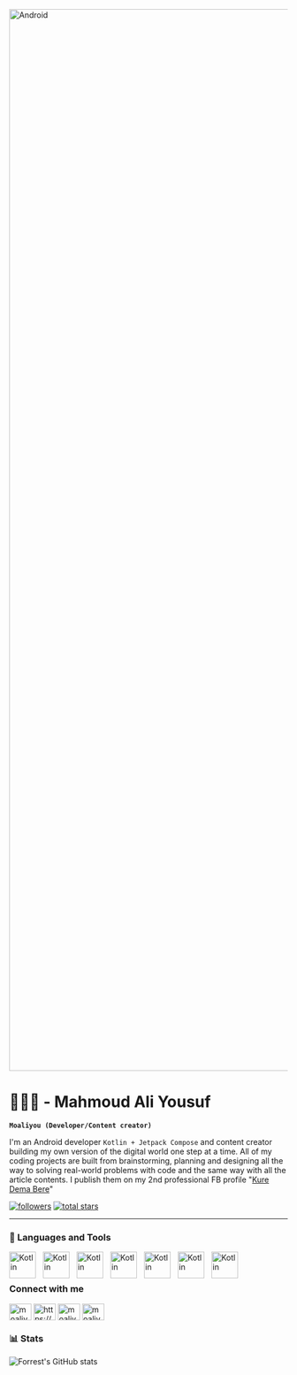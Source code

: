 <img align="center" alt="Android" width="1920" src="https://miro.medium.com/v2/resize:fit:1358/1*zy5IG2inEQSqeWyPJ7vo-g.gif"/>

# 👨🏽‍💻 - Mahmoud Ali Yousuf

**`Moaliyou (Developer/Content creator)`**

I'm an Android developer `Kotlin + Jetpack Compose` and content creator building my own version of the digital world one
step at a time. All of my coding projects are built from brainstorming, planning and designing all the way to solving
real-world problems with code and the same way with all the article contents. I publish them on my 2nd professional FB
profile "[Kure Dema Bere](https://www.facebook.com/kuredema7)"


<p align="left">
<a href="https://github.com/moaliyou?tab=followers">
         <img alt="followers" title="Follow me on Github" src="https://custom-icon-badges.demolab.com/github/followers/moaliyou?color=6c757d&labelColor=495057&style=for-the-badge&logo=person-add&label=Follow&logoColor=white"/></a>
  <a href="https://github.com/moaliyou?tab=repositories&sort=stargazers">
         <img alt="total stars" title="Total stars on GitHub" src="https://custom-icon-badges.demolab.com/github/stars/moaliyou?color=ffd60a&style=for-the-badge&labelColor=ffc300&logo=star&logoColor=black"/></a>
</p>

---

### 🧰 Languages and Tools

<img align="left" alt="Kotlin" width="48px" style="padding-right:10px;" src="https://cdn.jsdelivr.net/gh/devicons/devicon/icons/kotlin/kotlin-original.svg"/>
<img align="left" alt="Kotlin" width="48px" style="padding-right:10px;" src="https://cdn.jsdelivr.net/gh/devicons/devicon/icons/jetpackcompose/jetpackcompose-original.svg"/>
<img align="left" alt="Kotlin" width="48px" style="padding-right:10px;" src="https://cdn.jsdelivr.net/gh/devicons/devicon/icons/ktor/ktor-original.svg"/>
<img align="left" alt="Kotlin" width="48px" style="padding-right:10px;" src="https://cdn.jsdelivr.net/gh/devicons/devicon/icons/jetbrains/jetbrains-original.svg"/>
<img align="left" alt="Kotlin" width="48px" style="padding-right:10px;" src="https://cdn.jsdelivr.net/gh/devicons/devicon/icons/intellij/intellij-original.svg"/>
<img align="left" alt="Kotlin" width="48px" style="padding-right:10px;" src="https://cdn.jsdelivr.net/gh/devicons/devicon/icons/androidstudio/androidstudio-original.svg"/>
<img align="left" alt="Kotlin" width="48px" style="padding-right:10px;" src="https://cdn.jsdelivr.net/gh/devicons/devicon/icons/figma/figma-original.svg"/>
<br/>
<br/>

### Connect with me

<p align="left">
<a href="https://twitter.com/moaliyou47" target="blank"><img align="center" src="https://raw.githubusercontent.com/rahuldkjain/github-profile-readme-generator/master/src/images/icons/Social/twitter.svg" alt="moaliyou47" height="30" width="40" /></a>
<a href="https://linkedin.com/in/https://www.linkedin.com/in/mahmoud-ali-yousuf-2a4498239/" target="blank"><img align="center" src="https://raw.githubusercontent.com/rahuldkjain/github-profile-readme-generator/master/src/images/icons/Social/linked-in-alt.svg" alt="https://www.linkedin.com/in/mahmoud-ali-yousuf-2a4498239/" height="30" width="40" /></a>
<a href="https://fb.com/moaliyou" target="blank"><img align="center" src="https://raw.githubusercontent.com/rahuldkjain/github-profile-readme-generator/master/src/images/icons/Social/facebook.svg" alt="moaliyou" height="30" width="40" /></a>
<a href="https://instagram.com/moaliyou" target="blank"><img align="center" src="https://raw.githubusercontent.com/rahuldkjain/github-profile-readme-generator/master/src/images/icons/Social/instagram.svg" alt="moaliyou" height="30" width="40" /></a>
</p>

### 📊 Stats

![Forrest's GitHub stats](https://github-readme-stats.vercel.app/api?username=moaliyou&show_icons=true&theme=holi)

